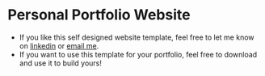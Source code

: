 # Personal Portfolio Website
- If you like this self designed website template, feel free to let me know on [linkedin](https://www.linkedin.com/in/rexwangsida/) or [email me](wangs132@mcmaster.ca).
- If you want to use this template for your portfolio, feel free to download and use it to build yours!
